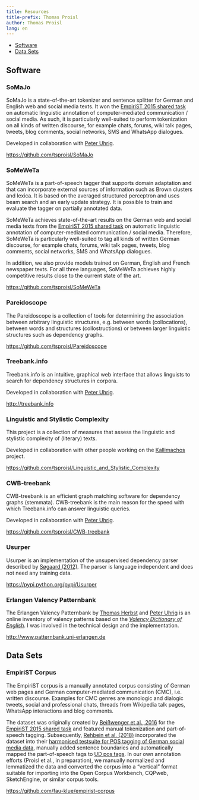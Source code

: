 ```yaml
---
title: Resources
title-prefix: Thomas Proisl
author: Thomas Proisl
lang: en
---
```


- [Software](#software)
- [Data Sets](#data-sets)

## Software ##

### SoMaJo ###

SoMaJo is a state-of-the-art tokenizer and sentence splitter for
German and English web and social media texts. It won the [EmpiriST
2015 shared task](https://sites.google.com/site/empirist2015/) on
automatic linguistic annotation of computer-mediated communication /
social media. As such, it is particularly well-suited to perform
tokenization on all kinds of written discourse, for example chats,
forums, wiki talk pages, tweets, blog comments, social networks, SMS
and WhatsApp dialogues.

Developed in collaboration with [Peter Uhrig](http://peter-uhrig.de).

<https://github.com/tsproisl/SoMaJo>


### SoMeWeTa ###

SoMeWeTa is a part-of-speech tagger that supports domain adaptation
and that can incorporate external sources of information such as Brown
clusters and lexica. It is based on the averaged structured perceptron
and uses beam search and an early update strategy. It is possible to
train and evaluate the tagger on partially annotated data.

SoMeWeTa achieves state-of-the-art results on the German web and
social media texts from the [EmpiriST 2015 shared
task](https://sites.google.com/site/empirist2015/) on automatic
linguistic annotation of computer-mediated communication / social
media. Therefore, SoMeWeTa is particularly well-suited to tag all
kinds of written German discourse, for example chats, forums, wiki
talk pages, tweets, blog comments, social networks, SMS and WhatsApp
dialogues.

In addition, we also provide models trained on German, English and
French newspaper texts. For all three languages, SoMeWeTa achieves
highly competitive results close to the current state of the art.

<https://github.com/tsproisl/SoMeWeTa>


### Pareidoscope ###

The Pareidoscope is a collection of tools for determining the
association between arbitrary linguistic structures, e.g. between
words (collocations), between words and structures (collostructions)
or between larger linguistic structures such as dependency graphs.

<https://github.com/tsproisl/Pareidoscope>


### Treebank.info ###

Treebank.info is an intuitive, graphical web interface that allows
linguists to search for dependency structures in corpora.

Developed in collaboration with [Peter Uhrig](http://peter-uhrig.de).

<http://treebank.info>


### Linguistic and Stylistic Complexity ###

This project is a collection of measures that assess the linguistic
and stylistic complexity of (literary) texts.

Developed in collaboration with other people working on the
[Kallimachos](http://kallimachos.de) project.

<https://github.com/tsproisl/Linguistic_and_Stylistic_Complexity>


### CWB-treebank ###

CWB-treebank is an efficient graph matching software for dependency
graphs (stemmata). CWB-treebank is the main reason for the speed with
which Treebank.info can answer linguistic queries.

Developed in collaboration with [Peter Uhrig](http://peter-uhrig.de).

<https://github.com/tsproisl/CWB-treebank>


### Usurper ###

Usurper is an implementation of the unsupervised dependency parser
described by [Søgaard
(2012)](https://doi.org/10.1017/S1351324912000022). The parser is
language independent and does not need any training data.

<https://pypi.python.org/pypi/Usurper>


### Erlangen Valency Patternbank ###

The Erlangen Valency Patternbank by [Thomas
Herbst](https://www.angam.phil.fau.de/staff/herbst/) and [Peter
Uhrig](http://peter-uhrig.de) is an online inventory of valency
patterns based on the [*Valency Dictionary of
English*](https://www.degruyter.com/view/product/48756). I was
involved in the technical design and the implementation.

<http://www.patternbank.uni-erlangen.de>


## Data Sets ##

### EmpiriST Corpus ###

The EmpiriST corpus is a manually annotated corpus consisting of
German web pages and German computer-mediated communication (CMC),
i.e. written discourse. Examples for CMC genres are monologic and
dialogic tweets, social and professional chats, threads from Wikipedia
talk pages, WhatsApp interactions and blog comments.

The dataset was originally created by [Beißwenger et al.,
2016](https://www.aclweb.org/anthology/W16-2606) for the [EmpiriST
2015 shared task](https://sites.google.com/site/empirist2015/) and
featured manual tokenization and part-of-speech tagging. Subsequently,
[Rehbein et al.
(2018)](https://www.oeaw.ac.at/fileadmin/subsites/academiaecorpora/PDF/konvens18_03.pdf)
incorporated the dataset into their [harmonised testsuite for POS
tagging of German social media
data](https://www.cl.uni-heidelberg.de/~rehbein/tweeDe.mhtml),
manually added sentence boundaries and automatically mapped the
part-of-speech tags to [UD pos
tags](https://universaldependencies.org/u/pos/all.html). In our own
annotation efforts (Proisl et al., in preparation), we manually
normalized and lemmatized the data and converted the corpus into a
“vertical” format suitable for importing into the Open Corpus
Workbench, CQPweb, SketchEngine, or similar corpus tools.

<https://github.com/fau-klue/empirist-corpus>
